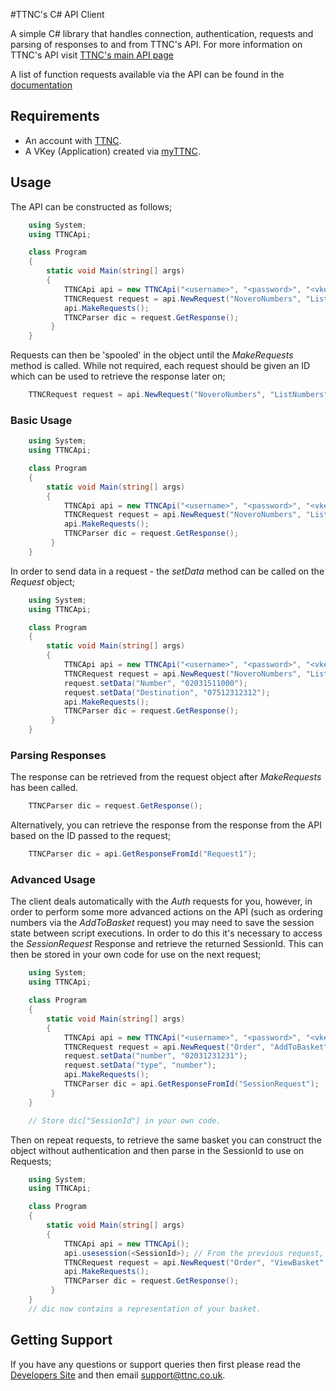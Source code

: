 #TTNC's C# API Client

A simple C# library that handles connection, authentication, requests and parsing of responses to and from TTNC's API. For more information on TTNC's API visit [TTNC's main API page](https://help.ttnc.co.uk/docs/api)

A list of function requests available via the API can be found in the [documentation](https://help.ttnc.co.uk/docs/api)

## Requirements

- An account with [TTNC](http://www.ttnc.co.uk).
- A VKey (Application) created via [myTTNC](https://www.myttnc.co.uk).

## Usage

The API can be constructed as follows;
```csharp
	using System;
	using TTNCApi;

	class Program
	{
		static void Main(string[] args)
		{
			TTNCApi api = new TTNCApi("<username>", "<password>", "<vkey>");
			TTNCRequest request = api.NewRequest("NoveroNumbers", "ListNumbers", "Request1");
			api.MakeRequests();
			TTNCParser dic = request.GetResponse();
         }
    }
```

Requests can then be 'spooled' in the object until the *MakeRequests* method is called. While not required, each request should be given an ID which can be used to retrieve the response later on;

```csharp
	TTNCRequest request = api.NewRequest("NoveroNumbers", "ListNumbers", "Request1");
```

### Basic Usage
```csharp
	using System;
	using TTNCApi;

	class Program
	{
		static void Main(string[] args)
		{
			TTNCApi api = new TTNCApi("<username>", "<password>", "<vkey>");
			TTNCRequest request = api.NewRequest("NoveroNumbers", "ListNumbers", "Request1");
			api.MakeRequests();
			TTNCParser dic = request.GetResponse();
         }
    }
```

In order to send data in a request - the *setData* method can  be called on the *Request* object;

```csharp
	using System;
	using TTNCApi;

	class Program
	{
		static void Main(string[] args)
		{
			TTNCApi api = new TTNCApi("<username>", "<password>", "<vkey>");
			TTNCRequest request = api.NewRequest("NoveroNumbers", "ListNumbers", "Request1");
			request.setData("Number", "02031511000");
			request.setData("Destination", "07512312312");
			api.MakeRequests();
			TTNCParser dic = request.GetResponse();
         }
    }
```

### Parsing Responses

The response can be retrieved from the request object after *MakeRequests* has been called.
```csharp
	TTNCParser dic = request.GetResponse();
```

Alternatively, you can retrieve the response from the response from the API based on the ID passed to the request;

```csharp
	TTNCParser dic = api.GetResponseFromId("Request1");
```

### Advanced Usage

The client deals automatically with the *Auth* requests for you, however, in order to perform some more advanced actions on the API (such as ordering numbers via the *AddToBasket* request) you may need to save the session state between script executions. In order to do this it's necessary to access the *SessionRequest* Response and retrieve the returned SessionId. This can then be stored in your own code for use on the next request;

```csharp
	using System;
	using TTNCApi;

	class Program
	{
		static void Main(string[] args)
		{
			TTNCApi api = new TTNCApi("<username>", "<password>", "<vkey>");
			TTNCRequest request = api.NewRequest("Order", "AddToBasket", "Request1");
			request.setData("number", "02031231231");
			request.setData("type", "number");
			api.MakeRequests();
			TTNCParser dic = api.GetResponseFromId("SessionRequest");
         }
    }

	// Store dic["SessionId"] in your own code.
```

Then on repeat requests, to retrieve the same basket you can construct the object without authentication and then parse in the SessionId to use on Requests;

```csharp
	using System;
	using TTNCApi;

	class Program
	{
		static void Main(string[] args)
		{
			TTNCApi api = new TTNCApi();
			api.usesession(<SessionId>); // From the previous request, stored in your own code
			TTNCRequest request = api.NewRequest("Order", "ViewBasket", "Request1");
			api.MakeRequests();
			TTNCParser dic = request.GetResponse();
         }
    }
    // dic now contains a representation of your basket.
```

## Getting Support

If you have any questions or support queries then first please read the [Developers Site](hhttps://help.ttnc.co.uk/docs/api) and then email support@ttnc.co.uk.
